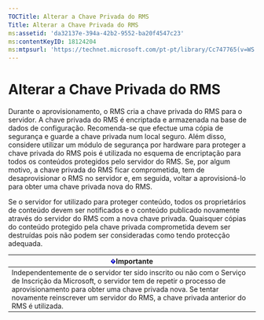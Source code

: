 ```yaml
---
TOCTitle: Alterar a Chave Privada do RMS
Title: Alterar a Chave Privada do RMS
ms:assetid: 'da32137e-394a-42b2-9552-ba20f4547c23'
ms:contentKeyID: 18124204
ms:mtpsurl: 'https://technet.microsoft.com/pt-pt/library/Cc747765(v=WS.10)'
---
```


Alterar a Chave Privada do RMS
==============================

Durante o aprovisionamento, o RMS cria a chave privada do RMS para o servidor. A chave privada do RMS é encriptada e armazenada na base de dados de configuração. Recomenda-se que efectue uma cópia de segurança e guarde a chave privada num local seguro. Além disso, considere utilizar um módulo de segurança por hardware para proteger a chave privada do RMS pois é utilizada no esquema de encriptação para todos os conteúdos protegidos pelo servidor do RMS. Se, por algum motivo, a chave privada do RMS ficar comprometida, tem de desaprovisionar o RMS no servidor e, em seguida, voltar a aprovisioná-lo para obter uma chave privada nova do RMS.

Se o servidor for utilizado para proteger conteúdo, todos os proprietários de conteúdo devem ser notificados e o conteúdo publicado novamente através do servidor do RMS com a nova chave privada. Quaisquer cópias do conteúdo protegido pela chave privada comprometida devem ser destruídas pois não podem ser consideradas como tendo protecção adequada.

| ![](images/Cc747765.Important(WS.10).gif)Importante                                                                                                                                                                                                               |
|------------------------------------------------------------------------------------------------------------------------------------------------------------------------------------------------------------------------------------------------------------------------------------------------|
| Independentemente de o servidor ter sido inscrito ou não com o Serviço de Inscrição da Microsoft, o servidor tem de repetir o processo de aprovisionamento para obter uma chave privada nova. Se tentar novamente reinscrever um servidor do RMS, a chave privada anterior do RMS é utilizada. |
